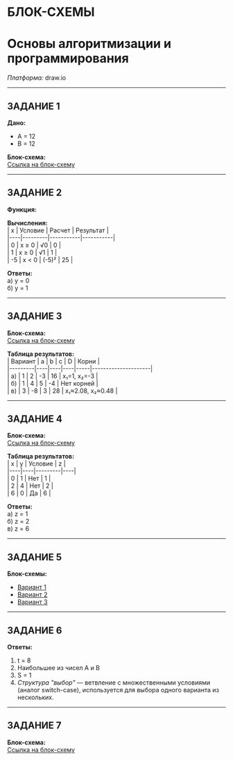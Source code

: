 # БЛОК-СХЕМЫ
# Основы алгоритмизации и программирования 

*Платформа:* draw.io  

---


## ЗАДАНИЕ 1  
**Дано:**  
- A = 12  
- B = 12  

**Блок-схема:**  
[Ссылка на блок-схему](https://github.com/Tednet-flame/-/blob/main/%D0%B1%D0%BB%D0%BE%D0%BA-%D1%81%D1%85%D0%B5%D0%BC%D1%8B/%D0%B7%D0%B0%D0%B4%D0%B0%D0%BD%D0%B8%D0%B5%201.png)  

---

## ЗАДАНИЕ 2  
**Функция:**  

**Вычисления:**  
| x  | Условие | Расчет    | Результат |  
|----|---------|-----------|-----------|  
| 0  | x ≥ 0   | √0        | 0         |  
| 1  | x ≥ 0   | √1        | 1         |  
| -5 | x < 0   | (-5)²     | 25        |  

**Ответы:**  
а) y = 0  
б) y = 1  

---

## ЗАДАНИЕ 3  
**Блок-схема:**  
[Ссылка на блок-схему](https://github.com/Tednet-flame/-/blob/main/%D0%B1%D0%BB%D0%BE%D0%BA-%D1%81%D1%85%D0%B5%D0%BC%D1%8B/%D0%B7%D0%B0%D0%B4%D0%B0%D0%BD%D0%B8%D0%B5%203.png)  

**Таблица результатов:**  
| Вариант | a  | b  | c  | D   | Корни               |  
|---------|----|----|----|-----|---------------------|  
| а)      | 1  | 2  | -3 | 16  | x₁=1, x₂=-3         |  
| б)      | 1  | 4  | 5  | -4  | Нет корней          |  
| в)      | 3  | -8 | 3  | 28  | x₁≈2.08, x₂≈0.48    |  

---

## ЗАДАНИЕ 4  
**Блок-схема:**  
[Ссылка на блок-схему](https://github.com/Tednet-flame/-/blob/main/%D0%B1%D0%BB%D0%BE%D0%BA-%D1%81%D1%85%D0%B5%D0%BC%D1%8B/%D0%B7%D0%B0%D0%B4%D0%B0%D0%BD%D0%B8%D0%B5%204.png)  

**Таблица результатов:**  
| x  | y  | Условие | z  |  
|----|----|---------|----|  
| 0  | 1  | Нет     | 1  |  
| 2  | 4  | Нет     | 2  |  
| 6  | 0  | Да      | 6  |  

**Ответы:**  
а) z = 1  
б) z = 2  
в) z = 6  

---

## ЗАДАНИЕ 5  
**Блок-схемы:**  
- [Вариант 1](https://github.com/Tednet-flame/-/blob/main/%D0%B1%D0%BB%D0%BE%D0%BA-%D1%81%D1%85%D0%B5%D0%BC%D1%8B/%D0%B7%D0%B0%D0%B4%D0%B0%D0%BD%D0%B8%D0%B5%205%20%D0%B2%D0%B0%D1%80%D0%B8%D0%B0%D0%BD%D1%82%201.png)  
- [Вариант 2](https://github.com/Tednet-flame/-/blob/main/%D0%B1%D0%BB%D0%BE%D0%BA-%D1%81%D1%85%D0%B5%D0%BC%D1%8B/%D0%B7%D0%B0%D0%B4%D0%B0%D0%BD%D0%B8%D0%B5%205%20%D0%B2%D0%B0%D1%80%D0%B8%D0%B0%D0%BD%D1%82%202.png)  
- [Вариант 3](https://github.com/Tednet-flame/-/blob/main/%D0%B1%D0%BB%D0%BE%D0%BA-%D1%81%D1%85%D0%B5%D0%BC%D1%8B/%D0%B7%D0%B0%D0%B4%D0%B0%D0%BD%D0%B8%D0%B5%205%20%D0%B2%D0%B0%D1%80%D0%B8%D0%B0%D0%BD%D1%82%203.png)  

---

## ЗАДАНИЕ 6  
**Ответы:**  
1. t = 8  
2. Наибольшее из чисел A и B  
3. S = 1  
4. *Структура "выбор"* — ветвление с множественными условиями (аналог switch-case), используется для выбора одного варианта из нескольких.  

---

## ЗАДАНИЕ 7  
**Блок-схема:**  
[Ссылка на блок-схему](https://github.com/Tednet-flame/-/blob/main/%D0%B1%D0%BB%D0%BE%D0%BA-%D1%81%D1%85%D0%B5%D0%BC%D1%8B/%D0%B7%D0%B0%D0%B4%D0%B0%D0%BD%D0%B8%D0%B5%207.png)  
